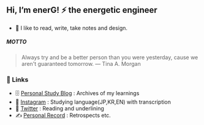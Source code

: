 ## Hi, I’m enerG! ⚡ the energetic engineer

<!-- ⚙️ I use daily: `.js`, `.html`, `.css` -->
- 🤍 I like to read, write, take notes and design.


##### MOTTO
> Always try and be a better person than you were yesterday, cause we aren't guaranteed tomorrow. ― Tina A. Morgan


### 🔗 Links

- 🗄️ [Personal Study Blog](https://energneer.tistory.com/) : Archives of my learnings
- 📝 [Instagram](https://www.instagram.com/energneer.study/) : Studying language(JP,KR,EN) with transcription
- 📘 [Twitter](https://twitter.com/enerGneer) : Reading and underlining
- ✍️ [Personal Record](https://energneer.vercel.app/) : Retrospects etc.
